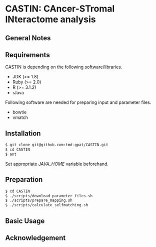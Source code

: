 # CASTIN: CAncer-STromal INteractome analysis

## General Notes

## Requirements

CASTIN is depending on the following software/libraries.

- JDK (>= 1.8)
- Ruby (>= 2.0)
- R (>= 3.1.2)
- rJava

Following software are needed for preparing input and parameter files.

- bowtie
- vmatch

## Installation

```bash
$ git clone git@github.com:tmd-gpat/CASTIN.git
$ cd CASTIN
$ ant
```

Set appropriate *JAVA_HOME* variable beforehand.

## Preparation

```bash
$ cd CASTIN
$ ./scripts/download_parameter_files.sh
$ ./scripts/prepare_mapping.sh
$ ./scripts/calculate_selfmatching.sh
```

## Basic Usage

## Acknowledgement

